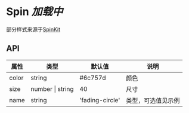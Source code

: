 # Spin *加载中*

部分样式来源于[SpinKit](https://github.com/tobiasahlin/SpinKit)

<example />

## API

| 属性 | 类型 | 默认值 | 说明 |
| --- | --- | --- | --- |
| color | string | #6c757d | 颜色 |
| size | number \| string | 40 | 尺寸 |
| name | string | 'fading-circle' | 类型，可选值见示例 |